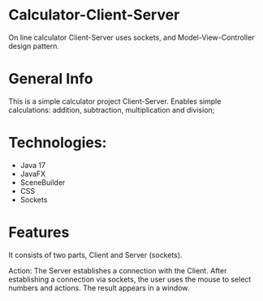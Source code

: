 # Calculator-Client-Server
On line calculator Client-Server uses sockets, and Model-View-Controller design pattern.
# General Info
This is a simple calculator project Client-Server.
Enables simple calculations: addition, subtraction, multiplication and division;

# Technologies:
* Java 17
* JavaFX
* SceneBuilder
* CSS
* Sockets

# Features
It consists of two parts, Client and Server (sockets).

Action: 
The Server establishes a connection with the Client. After establishing a connection via sockets, the user uses the mouse to select numbers and actions.
The result appears in a window.
